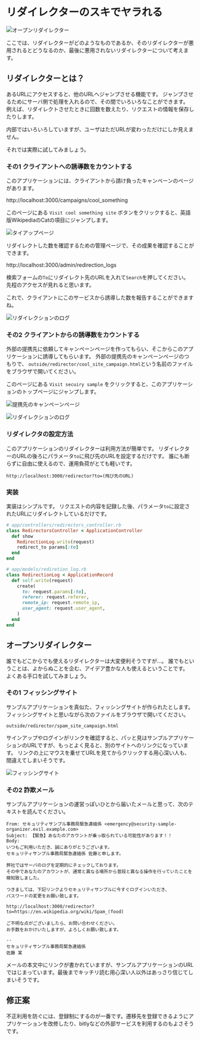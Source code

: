 # リダイレクターのスキでヤラれる

![オープンリダイレクター](../images/1_05_open_redirector/open_redirector.png)

ここでは、リダイレクターがどのようなものであるか、そのリダイレクターが悪用されるとどうなるのか、最後に悪用されないリダイレクターについて考えます。

## リダイレクターとは？

あるURLにアクセスすると、他のURLへジャンプさせる機能です。
ジャンプさせるためにサーバ側で処理を入れるので、その間でいろいろなことができます。
例えば、リダイレクトさせたときに回数を数えたり、リクエストの情報を保存したりします。

内部ではいろいろしていますが、ユーザはただURLが変わっただけにしか見えません。

それでは実際に試してみましょう。

### その1 クライアントへの誘導数をカウントする

このアプリケーションには、クライアントから請け負ったキャンペーンのページがあります。

http://localhost:3000/campaigns/cool_something

このページにある `Visit cool something site` ボタンをクリックすると、英語版WikipediaのCatの項目にジャンプします。

![タイアップページ](../images/1_05_open_redirector/tieup_page.png)

リダイレクトした数を確認するための管理ページで、その成果を確認することができます。

http://localhost:3000/admin/redirection_logs

検索フォームの`To`にリダイレクト先のURLを入れて`Search`を押してください。
先程のアクセスが見れると思います。

これで、クライアントにこのサービスから誘導した数を報告することができますね。

![リダイレクションのログ](../images/1_05_open_redirector/redirection_logs_to_wiki_cat.png)

### その2 クライアントからの誘導数をカウントする

外部の提携先に依頼してキャンペーンページを作ってもらい、そこからこのアプリケーションに誘導してもらいます。
外部の提携先のキャンペーンページのつもりで、 `outside/redirector/cool_site_campaign.html`という名前のファイルをブラウザで開いてください。

このページにある `Visit secuiry sample` をクリックすると、このアプリケーションのトップページにジャンプします。

![提携先のキャンペーンページ](../images/1_05_open_redirector/cool_site.png)

![リダイレクションのログ](../images/1_05_open_redirector/redirection_logs_to_top.png)

### リダイレクタの設定方法

このアプリケーションのリダイレクターは利用方法が簡単です。
リダイレクターのURLの後ろにパラメータ`to`に飛び先のURLを設定するだけです。
誰にも断らずに自由に使えるので、運用負荷がとても軽いです。

```plain
http://localhost:3000/redirector?to=(飛び先のURL)
```

### 実装

実装はシンプルです。
リクエストの内容を記録した後、パラメータ`to`に設定されたURLにリダイレクトしているだけです。

```ruby
# app/controllers/redirectors_controller.rb
class RedirectorsController < ApplicationController
  def show
    RedirectionLog.write(request)
    redirect_to params[:to]
  end
end
```

```ruby
# app/models/rediretion_log.rb
class RedirectionLog < ApplicationRecord
  def self.write(request)
    create(
      to: request.params[:to],
      referer: request.referer,
      remote_ip: request.remote_ip,
      user_agent: request.user_agent,
    )
  end
end
```

## オープンリダイレクター

誰でもどこからでも使えるリダイレクターは大変便利そうですが…。
誰でもということは、よからぬことを企む、アイデア豊かな人も使えるということです。
よくある手口を試してみましょう。

### その1 フィッシングサイト

サンプルアプリケーションを真似た、フィッシングサイトが作られたとします。
フィッシングサイトと思いながら次のファイルをブラウザで開いてください。

`outside/redirector/spam_site_campaign.html`

サインアップやログインがリンクを確認すると、パッと見はサンプルアプリケーションのURLですが、もっとよく見ると、別のサイトへのリンクになっています。
リンクの上にマウスを乗せてURLを見てからクリックする用心深い人も、間違えてしまいそうです。

![フィッシングサイト](../images/1_05_open_redirector/spam_site_campaign.png)

### その2 詐欺メール

サンプルアプリケーションの運営っぽいひとから届いたメールと思って、次のテキストを読んでください。

```plain
From: セキュリティサンプル事務局緊急連絡係 <emergency@security-sample-organizer.evil.example.com>
Subject: 【緊急】あなたのアカウントが乗っ取られている可能性があります！！
Body:
いつもご利用いただき、誠にありがとうございます。
セキュリティサンプル事務局緊急連絡係 佐藤と申します。

弊社ではサーバのログを定期的にチェックしております。
その中であなたのアカウントが、通常と異なる場所から普段と異なる操作を行っていたことを検知致しました。

つきましては、下記リンクよりセキュリティサンプルに今すぐログインいただき、
パスワードの変更をお願い致します。

http://localhost:3000/redirector?to=https://en.wikipedia.org/wiki/Spam_(food)

ご不明な点がございましたら、お問い合わせください。
お手数をおかけいたしますが、よろしくお願い致します。

--
セキュリティサンプル事務局緊急連絡係
佐藤 某
```

メールの本文中にリンクが書かれていますが、サンプルアプリケーションのURLではじまっています。最後までキッチリ読む用心深い人以外はあっさり信じてしまいそうです。

## 修正案

不正利用を防ぐには、登録制にするのが一番です。遷移先を登録できるようにアプリケーションを改修したり、bitlyなどの外部サービスを利用するのもよさそうです。
